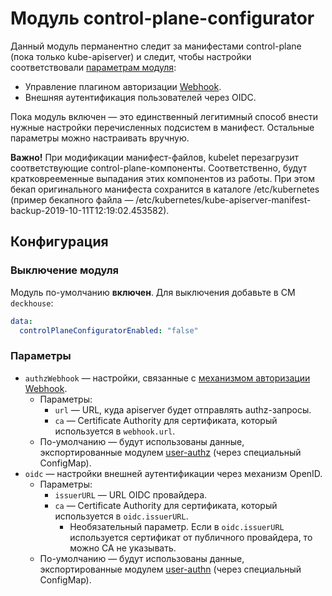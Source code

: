Модуль control-plane-configurator
=================================

Данный модуль перманентно следит за манифестами control-plane (пока только kube-apiserver) и следит, чтобы настройки соответствовали [параметрам модуля](#параметры):

* Управление плагином авторизации [Webhook](https://kubernetes.io/docs/reference/access-authn-authz/webhook/).
* Внешняя аутентификация пользователей через OIDC.

Пока модуль включен — это единственный легитимный способ внести нужные настройки перечисленных подсистем в манифест. Остальные параметры можно настраивать вручную.

**Важно!** При модификации манифест-файлов, kubelet перезагрузит соответствующие control-plane-компоненты. Соответственно, будут кратковрееменные выпадания этих компонентов из работы. При этом бекап оригинального манифеста сохранится в каталоге /etc/kubernetes (пример бекапного файла — /etc/kubernetes/kube-apiserver-manifest-backup-2019-10-11T12:19:02.453582).

Конфигурация
------------

### Выключение модуля

Модуль по-умолчанию **включен**. Для выключения добавьте в CM `deckhouse`:

```yaml
data:
  controlPlaneConfiguratorEnabled: "false"
```

### Параметры

* `authzWebhook` — настройки, связанные с [механизмом авторизации Webhook](https://kubernetes.io/docs/reference/access-authn-authz/webhook/).
  * Параметры:
    * `url` — URL, куда apiserver будет отправлять authz-запросы.
    * `ca` — Certificate Authority для сертификата, который используется в `webhook.url`.
  * По-умолчанию — будут использованы данные, экспортированные модулем [user-authz](/modules/140-user-authz) (через специальный ConfigMap).
* `oidc` — настройки внешней аутентификации через механизм OpenID.
  * Параметры:
    * `issuerURL` — URL OIDC провайдера.
    * `ca` — Certificate Authority для сертификата, который используется в `oidc.issuerURL`.
      * Необязательный параметр. Если в `oidc.issuerURL` используется сертификат от публичного провайдера, то можно CA не указывать.
  * По-умолчанию — будут использованы данные, экспортированные модулем [user-authn](/modules/150-user-authn) (через специальный ConfigMap).
